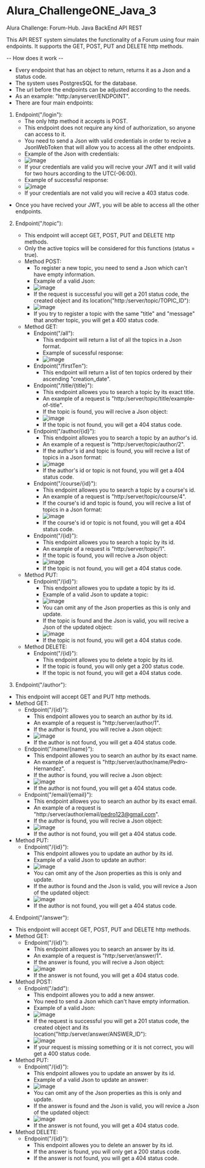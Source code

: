 # Alura_ChallengeONE_Java_3
Alura Challenge: Forum-Hub. Java BackEnd API REST

This API REST system simulates the functionality of a Forum using four main endpoints. It supports the GET, POST, PUT and DELETE http methods.

-- How does it work --
- Every endpoint that has an object to return, returns it as a Json and a status code.
- The system uses PostgresSQL for the database.
- The url before the endpoints can be adjusted according to the needs.
- As an example: "http:/anyserver/ENDPOINT".
- There are four main endpoints:
1. Endpoint("/login"):
   - The only http method it accepts is POST.
   - This endpoint does not require any kind of authorization, so anyone can access to it.
   - You need to send a Json with valid credentials in order to recive a JsonWebToken that will allow you to access all the other endpoints.
   - Example of the Json with credentials:
   - ![image](https://github.com/user-attachments/assets/a4c2b858-756e-4c88-b442-319e71305803)
   - If your credentials are valid you will recive your JWT and it will valid for two hours according to the UTC(-06:00).
   - Example of successful response:
   - ![image](https://github.com/user-attachments/assets/da7064a0-b052-485b-8c56-1b8db29d403e)
   - If your credentials are not valid you will recive a 403 status code.
 - Once you have recived your JWT, you will be able to access all the other endpoints.

2. Endpoint("/topic"):
   - This endpoint will accept GET, POST, PUT and DELETE http methods.
   - Only the active topics will be considered for this functions (status = true).  
   - Method POST:
     - To register a new topic, you need to send a Json which can't have empty information.
     - Example of a valid Json:
     - ![image](https://github.com/user-attachments/assets/faf32e28-b286-4d36-903b-644d434bac32)
     - If the request is successful you will get a 201 status code, the created object and its location("http:/server/topic/TOPIC_ID"):
     - ![image](https://github.com/user-attachments/assets/49fd8029-eb95-44f2-ba72-e8e3613be7b5)
     - If you try to register a topic with the same "title" and "message" that another topic, you will get a 400 status code.
   - Method GET:
     - Endpoint("/all"):
       - This endpoint will return a list of all the topics in a Json format.
       - Example of sucessful response:
       - ![image](https://github.com/user-attachments/assets/174d3653-be7d-4baf-85cf-4b38ba95b940)
     - Endpoint("/firstTen"):
       - This endpoint will return a list of ten topics ordered by their ascending "creation_date".
     - Endpoint("/title/{title}"):
       - This endpoint allowes you to search a topic by its exact title.
       - An example of a request is "http:/server/topic/title/example-of-title".
       - If the topic is found, you will recive a Json object:
       - ![image](https://github.com/user-attachments/assets/d9062c2b-360c-4590-bb39-6d510afc25ba)
       - If the topic is not found, you will get a 404 status code.
     - Endpoint("/author/{id}"):
       - This endpoint allowes you to search a topic by an author's id.
       - An example of a request is "http:/server/topic/author/2".
       - If the author's id and topic is found, you will recive a list of topics in a Json format:
       - ![image](https://github.com/user-attachments/assets/de89c582-b9b5-4933-a008-b6caf9435da5)
       - If the author's id or topic is not found, you will get a 404 status code.
     - Endpoint("/course/{id}"):
       - This endpoint allowes you to search a topic by a course's id.
       - An example of a request is "http:/server/topic/course/4".
       - If the course's id and topic is found, you will recive a list of topics in a Json format:
       - ![image](https://github.com/user-attachments/assets/243992a1-133a-47b9-828e-180193c54135)
       - If the course's id or topic is not found, you will get a 404 status code.
     - Endpoint("/{id}"):
       - This endpoint allowes you to search a topic by its id.
       - An example of a request is "http:/server/topic/1".
       - If the topic is found, you will recive a Json object:
       - ![image](https://github.com/user-attachments/assets/d9e0d443-aeb8-4455-94eb-54dab6e233ad)
       - If the topic is not found, you will get a 404 status code.
   - Method PUT: 
     - Endpoint("/{id}"):
       - This endpoint allowes you to update a topic by its id.
       - Example of a valid Json to update a topic:
       - ![image](https://github.com/user-attachments/assets/5b798bb5-a1e2-497f-a05b-7e231f6126b8)
       - You can omit any of the Json properties as this is only and update. 
       - If the topic is found and the Json is valid, you will recive a Json of the updated object:
       - ![image](https://github.com/user-attachments/assets/44764e6e-5b30-4559-baa0-7784b49351fb)
       - If the topic is not found, you will get a 404 status code.
   - Method DELETE:
     - Endpoint("/{id}"):
       - This endpoint allowes you to delete a topic by its id.
       - If the topic is found, you will only get a 200 status code.
       - If the topic is not found, you will get a 404 status code.

3. Endpoint("/author"):
  - This endpoint will accept GET and PUT http methods.
  - Method GET:
    - Endpoint("/{id}"):
      - This endpoint allowes you to search an author by its id.
      - An example of a request is "http:/server/author/1".
      - If the author is found, you will recive a Json object:
      - ![image](https://github.com/user-attachments/assets/5a39801e-9b4b-4bc5-bffd-4cc2c03757d4)
      - If the author is not found, you will get a 404 status code.
    - Endpoint("/name/{name}"):
      - This endpoint allowes you to search an author by its exact name.
      - An example of a request is "http:/server/author/name/Pedro-Hernandez".
      - If the author is found, you will recive a Json object:
      - ![image](https://github.com/user-attachments/assets/5a39801e-9b4b-4bc5-bffd-4cc2c03757d4)
      - If the author is not found, you will get a 404 status code.
    - Endpoint("/email/{email}"):
      - This endpoint allowes you to search an author by its exact email.
      - An example of a request is "http:/server/author/email/pedro123@gmail.com".
      - If the author is found, you will recive a Json object:
      - ![image](https://github.com/user-attachments/assets/5a39801e-9b4b-4bc5-bffd-4cc2c03757d4)
      - If the author is not found, you will get a 404 status code.
  - Method PUT:
     - Endpoint("/{id}"):
       - This endpoint allowes you to update an author by its id.
       - Example of a valid Json to update an author:
       - ![image](https://github.com/user-attachments/assets/0e608cd3-07a7-4102-ac0c-f369ad6f2b66)
       - You can omit any of the Json properties as this is only and update. 
       - If the author is found and the Json is valid, you will revice a Json of the updated object:
       - ![image](https://github.com/user-attachments/assets/d9314ccc-a294-445d-9009-9108eb6b4af0)
       - If the author is not found, you will get a 404 status code.

4. Endpoint("/answer"):
  - This endpoint will accept GET, POST, PUT and DELETE http methods.
  - Method GET:
    - Endpoint("/{id}"):
      - This endpoint allowes you to search an answer by its id.
      - An example of a request is "http:/server/answer/1".
      - If the answer is found, you will recive a Json object:
      - ![image](https://github.com/user-attachments/assets/1ba26c27-48cd-41fe-b19e-838693428b5b)
      - If the answer is not found, you will get a 404 status code.  
  - Method POST:
    - Endpoint("/add"): 
      - This endpoint allowes you to add a new answer.
      - You need to send a Json which can't have empty information.
      - Example of a valid Json:
      - ![image](https://github.com/user-attachments/assets/8efc9e1e-a978-48fc-a5d1-baf963287c6c)
      - If the request is successful you will get a 201 status code, the created object and its location("http:/server/answer/ANSWER_ID"):
      - ![image](https://github.com/user-attachments/assets/2f858d01-da97-415c-bd35-6d202e936cad)
      - If your request is missing something or it is not correct, you will get a 400 status code.
  - Method PUT:
     - Endpoint("/{id}"):
       - This endpoint allowes you to update an answer by its id.
       - Example of a valid Json to update an answer:
       - ![image](https://github.com/user-attachments/assets/963a3611-77e2-497f-ba54-9ce51554445f)
       - You can omit any of the Json properties as this is only and update. 
       - If the answer is found and the Json is valid, you will revice a Json of the updated object:
       - ![image](https://github.com/user-attachments/assets/219a3313-ed21-4cfd-98aa-10b608d8056d)
       - If the answer is not found, you will get a 404 status code.
  - Method DELETE:
     - Endpoint("/{id}"):
       - This endpoint allowes you to delete an answer by its id.
       - If the answer is found, you will only get a 200 status code.
       - If the answer is not found, you will get a 404 status code.
 













  



  

